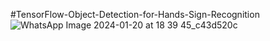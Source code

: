 #TensorFlow-Object-Detection-for-Hands-Sign-Recognition
![WhatsApp Image 2024-01-20 at 18 39 45_c43d520c](https://github.com/ashfaq-khan14/TensorFlow-Object-Detection-for-Hands-Sign-Recognition/assets/120010803/7a81aca7-908b-47d0-b205-92204ab90b30)


